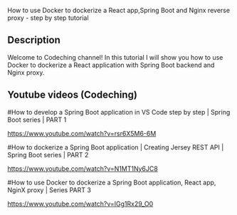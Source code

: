 How to use Docker to dockerize a React app,Spring Boot and Nginx reverse proxy - step by step tutorial

## Description

Welcome to Codeching channel! In this tutorial I will show you how to use Docker to dockerize a React application with Spring Boot backend and Nginx proxy.

## Youtube videos (Codeching)

#How to develop a Spring Boot application in VS Code step by step | Spring Boot series  | PART 1

https://www.youtube.com/watch?v=rsr6X5M6-6M

#How to dockerize a Spring Boot application | Creating Jersey REST API  | Spring Boot series | PART 2

https://www.youtube.com/watch?v=N1MT1Ny6JC8

#How to use Docker to dockerize a Spring Boot application, React app, NginX proxy | Series PART 3

https://www.youtube.com/watch?v=IGg1Rx29_O0